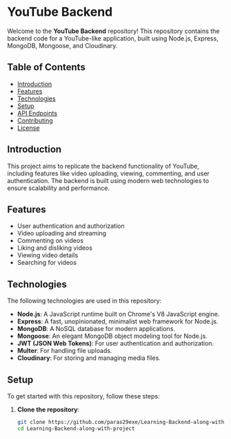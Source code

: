 # YouTube Backend

Welcome to the **YouTube Backend** repository! This repository contains the backend code for a YouTube-like application, built using Node.js, Express, MongoDB, Mongoose, and Cloudinary.

## Table of Contents

- [Introduction](#introduction)
- [Features](#features)
- [Technologies](#technologies)
- [Setup](#setup)
- [API Endpoints](#api-endpoints)
- [Contributing](#contributing)
- [License](#license)

## Introduction

This project aims to replicate the backend functionality of YouTube, including features like video uploading, viewing, commenting, and user authentication. The backend is built using modern web technologies to ensure scalability and performance.

## Features

- User authentication and authorization
- Video uploading and streaming
- Commenting on videos
- Liking and disliking videos
- Viewing video details
- Searching for videos

## Technologies

The following technologies are used in this repository:

- **Node.js**: A JavaScript runtime built on Chrome's V8 JavaScript engine.
- **Express**: A fast, unopinionated, minimalist web framework for Node.js.
- **MongoDB**: A NoSQL database for modern applications.
- **Mongoose**: An elegant MongoDB object modeling tool for Node.js.
- **JWT (JSON Web Tokens)**: For user authentication and authorization.
- **Multer**: For handling file uploads.
- **Cloudinary**: For storing and managing media files.

## Setup

To get started with this repository, follow these steps:

1. **Clone the repository**:
   ```bash
   git clone https://github.com/paras29exe/Learning-Backend-along-with-project.git
   cd Learning-Backend-along-with-project
